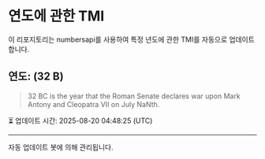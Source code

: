 
# 연도에 관한 TMI

이 리포지토리는 numbersapi를 사용하여 특정 년도에 관한 TMI를 자동으로 업데이트합니다.

## 연도: (32 B)
> 32 BC is the year that the Roman Senate declares war upon Mark Antony and Cleopatra VII on July NaNth.

⏳ 업데이트 시간: 2025-08-20 04:48:25 (UTC)

---
자동 업데이트 봇에 의해 관리됩니다.
